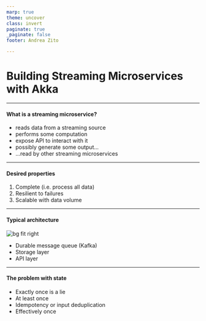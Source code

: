 ```yaml
---
marp: true
theme: uncover
class: invert
paginate: true
_paginate: false
footer: Andrea Zito

---
```

# Building Streaming Microservices with Akka
---
<!-- header: Introduction -->

#### What is a streaming microservice?

* reads data from a streaming source
* performs some computation
* expose API to interact with it
* possibly generate some output...
* ...read by other streaming microservices

---
#### Desired properties

1. Complete (i.e. process all data)
2. Resilient to failures
3. Scalable with data volume

---
#### Typical architecture 
![bg fit right](synchronous.png)

* Durable message queue (Kafka)
* Storage layer
* API layer

---
#### The problem with state

* Exactly once is a lie
* At least once
* Idempotency or input deduplication
* Effectively once

